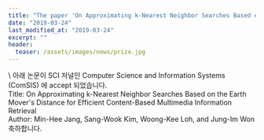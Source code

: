 ```yaml
---
title: "The paper 'On Approximating k-Nearest Neighbor Searches Based on the Earth Mover's Distance for Efficient Content-Based Multimedia Information Retrieval' has been accepted in ComSI"
date: "2019-03-24"
last_modified_at: "2019-03-24"
excerpt: ""
header:
  teaser: /assets/images/news/prize.jpg
---
```

\\
아래 논문이 SCI 저널인 Computer Science and Information Systems (ComSIS) 에 accept 되었습니다.<br>Title: On Approximating k-Nearest Neighbor Searches Based on the Earth Mover's Distance for Efficient Content-Based Multimedia Information Retrieval<br>Author: Min-Hee Jang, Sang-Wook Kim, Woong-Kee Loh, and Jung-Im Won<br>축하합니다.